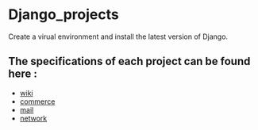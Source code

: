 # Django_projects 

Create a virual environment and install the latest version of Django.

## The specifications of each project can be found here :

- [wiki](https://cs50.harvard.edu/web/2020/projects/1/wiki/)
- [commerce](https://cs50.harvard.edu/web/2020/projects/2/commerce/)
- [mail](https://cs50.harvard.edu/web/2020/projects/3/mail/)
- [network](https://cs50.harvard.edu/web/2020/projects/4/network/)
